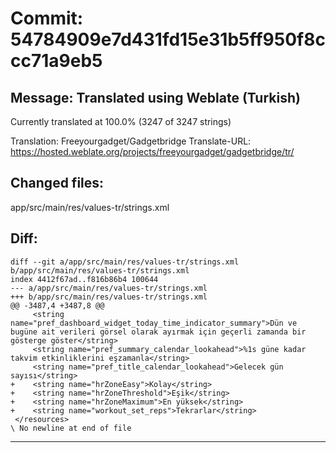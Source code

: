 # Commit: 54784909e7d431fd15e31b5ff950f8ccc71a9eb5
## Message: Translated using Weblate (Turkish)

Currently translated at 100.0% (3247 of 3247 strings)

Translation: Freeyourgadget/Gadgetbridge
Translate-URL: https://hosted.weblate.org/projects/freeyourgadget/gadgetbridge/tr/
## Changed files:
app/src/main/res/values-tr/strings.xml

## Diff:
```
diff --git a/app/src/main/res/values-tr/strings.xml b/app/src/main/res/values-tr/strings.xml
index 4412f67ad..f816b86b4 100644
--- a/app/src/main/res/values-tr/strings.xml
+++ b/app/src/main/res/values-tr/strings.xml
@@ -3487,4 +3487,8 @@
     <string name="pref_dashboard_widget_today_time_indicator_summary">Dün ve bugüne ait verileri görsel olarak ayırmak için geçerli zamanda bir gösterge göster</string>
     <string name="pref_summary_calendar_lookahead">%1s güne kadar takvim etkinliklerini eşzamanla</string>
     <string name="pref_title_calendar_lookahead">Gelecek gün sayısı</string>
+    <string name="hrZoneEasy">Kolay</string>
+    <string name="hrZoneThreshold">Eşik</string>
+    <string name="hrZoneMaximum">En yüksek</string>
+    <string name="workout_set_reps">Tekrarlar</string>
 </resources>
\ No newline at end of file
```
-----------------------------------
